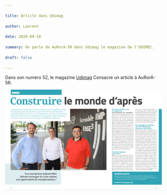 ```yaml
---

title: Article dans Udimag

author: Laurent

date: 2020-09-10

summary: On parle de AuRorA-5R dans Udimag le magazine de l'UDIMEC.

draft: false

---
```


Dans son numéro 52, le magazine [Udimag](https://www.google.com/url?q=https://www.udimec.fr/sites/default/files/udimag_52_planche_bd.pdf&sa=D&ust=1611310331871000&usg=AOvVaw0MZG7qMz0V67b_BA4Zi2U1) Consacre un article à AuRorA-5R.

![](images/image1.png)

